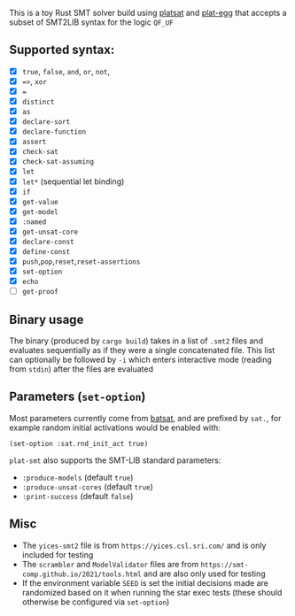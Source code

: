 This is a toy Rust SMT solver build using [platsat](https://github.com/dewert99/platsat) and [plat-egg](https://github.com/dewert99/plat-egg)
that accepts a subset of SMT2LIB syntax for the logic `QF_UF`

## Supported syntax:
- [x] `true`, `false`, `and`, `or`, `not`,
- [x] `=>`, `xor`
- [x] `=`
- [x] `distinct`
- [x] `as`
- [x] `declare-sort`
- [x] `declare-function`
- [x] `assert`
- [x] `check-sat`
- [x] `check-sat-assuming`
- [x] `let`
- [x] `let*` (sequential let binding)
- [x] `if`
- [x] `get-value`
- [x] `get-model`
- [x] `:named`
- [x] `get-unsat-core`
- [x] `declare-const`
- [x] `define-const`
- [x] `push`,`pop`,`reset`,`reset-assertions`
- [x] `set-option`
- [x] `echo`
- [ ] `get-proof`

## Binary usage
The binary (produced by `cargo build`) takes in a list of `.smt2` files  and evaluates sequentially as if they were a single concatenated file.
This list can optionally be followed by `-i` which enters interactive mode (reading from `stdin`) after the files are evaluated

## Parameters (`set-option`)
Most parameters currently come from [batsat](https://docs.rs/batsat/latest/batsat/core/struct.SolverOpts.html), and are prefixed by `sat.`,
for example random initial activations would be enabled with:

`(set-option :sat.rnd_init_act true)`

`plat-smt` also supports the SMT-LIB standard parameters:
* `:produce-models` (default `true`) 
* `:produce-unsat-cores` (default `true`)
* `:print-success` (default `false`)

## Misc
* The `yices-smt2` file is from `https://yices.csl.sri.com/` and is only included for testing
* The `scrambler` and `ModelValidator` files are from `https://smt-comp.github.io/2021/tools.html` and are also only used for testing
* If the environment variable `SEED` is set the initial decisions made are randomized based on it when running the star exec tests (these should otherwise be configured via `set-option`)